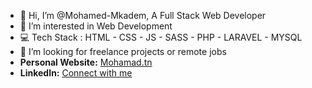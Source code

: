 - 👋 Hi, I’m @Mohamed-Mkadem, A Full Stack Web Developer
- 👀 I’m interested in Web Development
- 💻 Tech Stack : HTML - CSS - JS - SASS - PHP - LARAVEL - MYSQL
- 💞️ I’m looking for freelance projects or remote jobs
- **Personal Website:** [Mohamad.tn](https://www.mohamad.tn)
- **LinkedIn:** [Connect with me](https://www.linkedin.com/in/mohamed-mkadem/)


<!---
Mohamed-Mkadem/Mohamed-Mkadem is a ✨ special ✨ repository because its `README.md` (this file) appears on your GitHub profile.
You can click the Preview link to take a look at your changes.
--->
